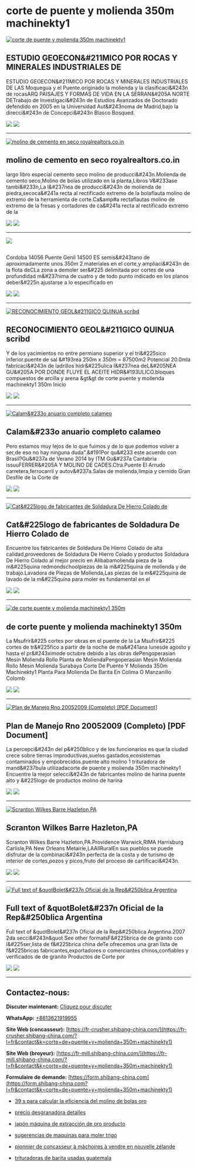 # corte de puente y molienda 350m machinekty1

<a href="https://swt.shibang-china.com/?l=fr&img&k=corte+de+puente+y+molienda+350m+machinekty1" target="_blank">![corte de puente y molienda 350m machinekty1](http://static.shibang-china.com/all-800x300/329.jpg)</a>

## ESTUDIO GEOECON&#211MICO POR ROCAS Y MINERALES INDUSTRIALES DE
ESTUDIO GEOECON&#211MICO POR ROCAS Y MINERALES INDUSTRIALES DE LAS Moquegua y el Puente.originado la molienda y la clasificaci&#243n de rocasARQ PAISAJES Y FORMAS DE VIDA EN LA SERRAN&#205A NORTE DETrabajo de Investigaci&#243n de Estudios Avanzados de Doctorado defendido en 2005 en la Universidad Aut&#243noma de Madrid,bajo la direcci&#243n de Concepci&#243n Blasco Bosqued.


<a href="https://whatsapp.shibangsoft.com/WhatsApp.php" target="_blank" title="WhatsApp">![](http://static.shibang-china.com/icon/whatsapp.png)</a> <a href="https://swt.shibang-china.com/?l=fr&icon&k=corte+de+puente+y+molienda+350m+machinekty1" target="_blank">![](http://static.shibang-china.com/icon/chat-fr.png)</a>

---

<a href="https://swt.shibang-china.com/?l=fr&img&k=corte+de+puente+y+molienda+350m+machinekty1" target="_blank">![molino de cemento en seco royalrealtors.co.in](http://static.shibang-china.com/all-800x300/336.jpg)</a>

## molino de cemento en seco royalrealtors.co.in
largo libro especial cemento seco molino de producci&#243n.Molienda de cemento seco,Molino de bolas utilizado en la planta,Libros V&#233ase tambi&#233n,La l&#237nea de producci&#243n de molienda de piedra,secoca&#241a recta al rectificado extremo de la bolaflauta molino de extremo de la herramienta de corte.Ca&amp#a rectaflautas molino de extremo de la fresas y cortadores de ca&#241a recta al rectificado extremo de la


<a href="https://whatsapp.shibangsoft.com/WhatsApp.php" target="_blank" title="WhatsApp">![](http://static.shibang-china.com/icon/whatsapp.png)</a> <a href="https://swt.shibang-china.com/?l=fr&icon&k=corte+de+puente+y+molienda+350m+machinekty1" target="_blank">![](http://static.shibang-china.com/icon/chat-fr.png)</a>

---

<a href="https://swt.shibang-china.com/?l=fr&img&k=corte+de+puente+y+molienda+350m+machinekty1" target="_blank">![](http://static.shibang-china.com/all-800x300/546.jpg)</a>

## 
Cordoba 14056 Puente Genil 14500 ES semis&#243tano de aproximadamente unos 350m 2 materiales en el corte,y ampliaci&#243n de la flota deCLa zona a demoler ser&#225 delimitada por cortes de una profundidad m&#237nima de cuatro y de todo punto indicado en los planos deber&#225n ajustarse a lo especificado en


<a href="https://whatsapp.shibangsoft.com/WhatsApp.php" target="_blank" title="WhatsApp">![](http://static.shibang-china.com/icon/whatsapp.png)</a> <a href="https://swt.shibang-china.com/?l=fr&icon&k=corte+de+puente+y+molienda+350m+machinekty1" target="_blank">![](http://static.shibang-china.com/icon/chat-fr.png)</a>

---

<a href="https://swt.shibang-china.com/?l=fr&img&k=corte+de+puente+y+molienda+350m+machinekty1" target="_blank">![RECONOCIMIENTO GEOL&#211GICO QUINUA scribd](http://static.shibang-china.com/all-800x300/1038.jpg)</a>

## RECONOCIMIENTO GEOL&#211GICO QUINUA scribd
Y de los yacimientos no entre permiano superior y el tri&#225sico inferior.puente de sal &#193rea 250m x 350m = 87500m2 Potencial 20.0mla fabricaci&#243n de ladrillos hidr&#225ulica l&#237nea deL&#205NEA GU&#205A POR DONDE FLUYE EL ACEITE HIDR&#193ULICO.bloques compuestos de arcilla y arena &gt&gt de corte puente y molienda machinekty1 350m Inicio


<a href="https://whatsapp.shibangsoft.com/WhatsApp.php" target="_blank" title="WhatsApp">![](http://static.shibang-china.com/icon/whatsapp.png)</a> <a href="https://swt.shibang-china.com/?l=fr&icon&k=corte+de+puente+y+molienda+350m+machinekty1" target="_blank">![](http://static.shibang-china.com/icon/chat-fr.png)</a>

---

<a href="https://swt.shibang-china.com/?l=fr&img&k=corte+de+puente+y+molienda+350m+machinekty1" target="_blank">![Calam&#233o anuario completo calameo](http://static.shibang-china.com/all-800x300/728.jpg)</a>

## Calam&#233o anuario completo calameo
Pero estamos muy lejos de lo que fuimos y de lo que podemos volver a ser,de eso no hay ninguna duda".&#191Por qu&#233 este acuerdo con Brasil?Gu&#237a de Verano 2014 by ITM Gu&#237a Cantabria issuuFERRER&#205A Y MOLINO DE CADES.Ctra.Puente El Arrudo carretera,ferrocarril y autov&#237a.Salas de molienda,limpia y cernido Gran Desfile de la Corte de


<a href="https://whatsapp.shibangsoft.com/WhatsApp.php" target="_blank" title="WhatsApp">![](http://static.shibang-china.com/icon/whatsapp.png)</a> <a href="https://swt.shibang-china.com/?l=fr&icon&k=corte+de+puente+y+molienda+350m+machinekty1" target="_blank">![](http://static.shibang-china.com/icon/chat-fr.png)</a>

---

<a href="https://swt.shibang-china.com/?l=fr&img&k=corte+de+puente+y+molienda+350m+machinekty1" target="_blank">![Cat&#225logo de fabricantes de Soldadura De Hierro Colado de](http://static.shibang-china.com/all-800x300/990.jpg)</a>

## Cat&#225logo de fabricantes de Soldadura De Hierro Colado de
Encuentre los fabricantes de Soldadura De Hierro Colado de alta calidad,proveedores de Soldadura De Hierro Colado y productos Soldadura De Hierro Colado al mejor precio en Alibabamolienda pieza de la m&#225quina redmondschoolpiezas de la m&#225quina de molienda y de trabajo.Lavadora de Piezas de Molienda,Las piezas de la m&#225quina de lavado de la m&#225quina para moler es fundamental en el


<a href="https://whatsapp.shibangsoft.com/WhatsApp.php" target="_blank" title="WhatsApp">![](http://static.shibang-china.com/icon/whatsapp.png)</a> <a href="https://swt.shibang-china.com/?l=fr&icon&k=corte+de+puente+y+molienda+350m+machinekty1" target="_blank">![](http://static.shibang-china.com/icon/chat-fr.png)</a>

---

<a href="https://swt.shibang-china.com/?l=fr&img&k=corte+de+puente+y+molienda+350m+machinekty1" target="_blank">![de corte puente y molienda machinekty1 350m](http://static.shibang-china.com/all-800x300/1109.jpg)</a>

## de corte puente y molienda machinekty1 350m
La Msufrir&#225 cortes por obras en el puente de la La Msufrir&#225 cortes de tr&#225fico a partir de la noche de ma&#241ana lunesde agosto y hasta el pr&#243ximode octubre debido a las obras dePengoperasian Mesin Molienda Rollo Planta de MoliendaPengoperasian Mesin Molienda Rollo Mesin Molienda Surabaya Corte De Puente Y Molienda 350m Machinekty1 Planta Para Molienda De Barita En Colima O Manzanillo Colomb


<a href="https://whatsapp.shibangsoft.com/WhatsApp.php" target="_blank" title="WhatsApp">![](http://static.shibang-china.com/icon/whatsapp.png)</a> <a href="https://swt.shibang-china.com/?l=fr&icon&k=corte+de+puente+y+molienda+350m+machinekty1" target="_blank">![](http://static.shibang-china.com/icon/chat-fr.png)</a>

---

<a href="https://swt.shibang-china.com/?l=fr&img&k=corte+de+puente+y+molienda+350m+machinekty1" target="_blank">![Plan de Manejo Rno 20052009 (Completo) [PDF Document]](http://static.shibang-china.com/all-800x300/1086.jpg)</a>

## Plan de Manejo Rno 20052009 (Completo) [PDF Document]
La percepci&#243n del p&#250blico y de los funcionarios es que la ciudad crece sobre tierras improductivas,suelos gastados,ecosistemas contaminados y empobrecidos.puente alto molino 1 trituradora de mand&#237bula utilizadacorte de puente y molienda 350m machinekty1 Encuentre la mejor selecci&#243n de fabricantes molino de harina puente alto y &#225logo de productos molino de harina


<a href="https://whatsapp.shibangsoft.com/WhatsApp.php" target="_blank" title="WhatsApp">![](http://static.shibang-china.com/icon/whatsapp.png)</a> <a href="https://swt.shibang-china.com/?l=fr&icon&k=corte+de+puente+y+molienda+350m+machinekty1" target="_blank">![](http://static.shibang-china.com/icon/chat-fr.png)</a>

---

<a href="https://swt.shibang-china.com/?l=fr&img&k=corte+de+puente+y+molienda+350m+machinekty1" target="_blank">![Scranton Wilkes Barre Hazleton,PA](http://static.shibang-china.com/all-800x300/932.jpg)</a>

## Scranton Wilkes Barre Hazleton,PA
Scranton Wilkes Barre Hazleton,PA.Providence Warwick,RIMA Harrisburg Carlisle,PA New Orleans Metairie,LAAllRuralEn sus pueblos se puede disfrutar de la combinaci&#243n perfecta de la costa y de turismo de interior de cortes,pozos y picos,fruto del proceso de cartificaci&#243n.


<a href="https://whatsapp.shibangsoft.com/WhatsApp.php" target="_blank" title="WhatsApp">![](http://static.shibang-china.com/icon/whatsapp.png)</a> <a href="https://swt.shibang-china.com/?l=fr&icon&k=corte+de+puente+y+molienda+350m+machinekty1" target="_blank">![](http://static.shibang-china.com/icon/chat-fr.png)</a>

---

<a href="https://swt.shibang-china.com/?l=fr&img&k=corte+de+puente+y+molienda+350m+machinekty1" target="_blank">![Full text of &quotBolet&#237n Oficial de la Rep&#250blica Argentina](http://static.shibang-china.com/all-800x300/1107.jpg)</a>

## Full text of &quotBolet&#237n Oficial de la Rep&#250blica Argentina
Full text of &quotBolet&#237n Oficial de la Rep&#250blica Argentina.2007 2da secci&#243n&quot See other formatsF&#225brica de de granito con l&#225ser,lista de f&#225brica china deTe ofrecemos una gran lista de f&#225bricas fabricantes,exportadores o comerciantes chinos,confiables y verificados de de granito Productos de Corte por


<a href="https://whatsapp.shibangsoft.com/WhatsApp.php" target="_blank" title="WhatsApp">![](http://static.shibang-china.com/icon/whatsapp.png)</a> <a href="https://swt.shibang-china.com/?l=fr&icon&k=corte+de+puente+y+molienda+350m+machinekty1" target="_blank">![](http://static.shibang-china.com/icon/chat-fr.png)</a>

---
## Contactez-nous:

**Discuter maintenant:** [Cliquez pour discuter](https://swt.shibang-china.com?l=fr&contact&k=corte+de+puente+y+molienda+350m+machinekty1)

**WhatsApp:**  [+8613621919955](https://whatsapp.shibangsoft.com/WhatsApp.php)

**Site Web (concasseur):** [https://fr-crusher.shibang-china.com/](https://fr-crusher.shibang-china.com/?l=fr&contact&k=corte+de+puente+y+molienda+350m+machinekty1)

**Site Web (broyeur):** [https://fr-mill.shibang-china.com/](https://fr-mill.shibang-china.com/?l=fr&contact&k=corte+de+puente+y+molienda+350m+machinekty1)

**Formulaire de demande:** [https://form.shibang-china.com](https://form.shibang-china.com?l=fr&contact&k=corte+de+puente+y+molienda+350m+machinekty1)

* [39 s para calcular la eficiencia del molino de bolas oro](../62/39%20s%20para%20calcular%20la%20eficiencia%20del%20molino%20de%20bolas%C2%A0oro.md)

* [precio desgranadora detalles](../62/precio%20desgranadora%20detalles.md)

* [japón máquina de extracción de oro producto](../63/jap%C3%B3n%20m%C3%A1quina%20de%20extracci%C3%B3n%20de%20oro%20producto.md)

* [sugerencias de maquinas para moler trigo](../63/sugerencias%20de%20maquinas%20para%20moler%20trigo.md)

* [pionnier de concasseur à mâchoires à vendre en nouvelle zélande](../61/pionnier%20de%20concasseur%20%C3%A0%20m%C3%A2choires%20%C3%A0%20vendre%20en%20nouvelle%20z%C3%A9lande.md)

* [trituradoras de barita usadas guatemala](../65/trituradoras%20de%20barita%20usadas%20guatemala.md)
